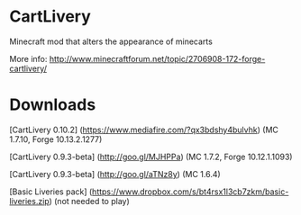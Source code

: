 CartLivery
==========
Minecraft mod that alters the appearance of minecarts

More info: http://www.minecraftforum.net/topic/2706908-172-forge-cartlivery/

Downloads
=========
[CartLivery 0.10.2] (https://www.mediafire.com/?qx3bdshy4bulvhk) (MC 1.7.10, Forge 10.13.2.1277)

[CartLivery 0.9.3-beta] (http://goo.gl/MJHPPa) (MC 1.7.2, Forge 10.12.1.1093)

[CartLivery 0.9.3-beta] (http://goo.gl/aTNz8y) (MC 1.6.4)

[Basic Liveries pack] (https://www.dropbox.com/s/bt4rsx1l3cb7zkm/basic-liveries.zip) (not needed to play)
